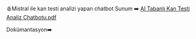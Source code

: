🩸Mistral ile kan testi analizi yapan chatbot
Sunum ➡️
[AI Tabanlı Kan Testi Analiz Chatbotu.pdf](https://github.com/user-attachments/files/20186883/AI.Tabanli.Kan.Testi.Analiz.Chatbotu.pdf)

Dokümantasyon➡️

